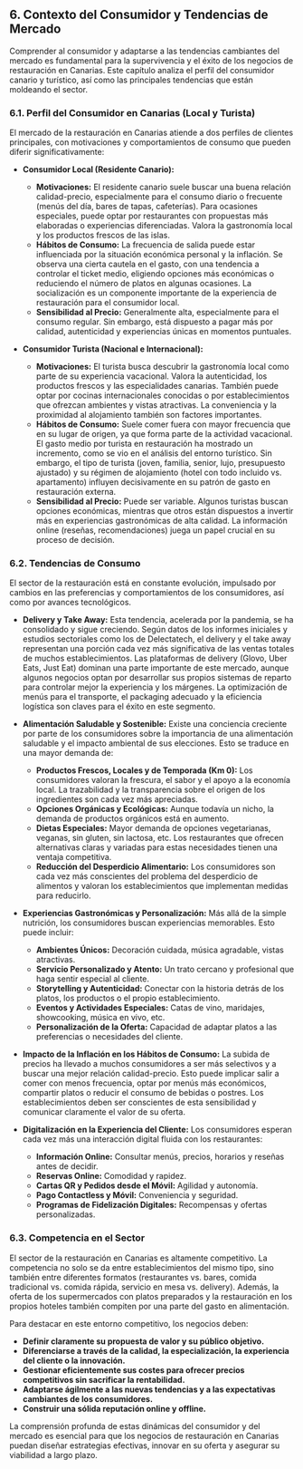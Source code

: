 ## 6. Contexto del Consumidor y Tendencias de Mercado

Comprender al consumidor y adaptarse a las tendencias cambiantes del mercado es fundamental para la supervivencia y el éxito de los negocios de restauración en Canarias. Este capítulo analiza el perfil del consumidor canario y turístico, así como las principales tendencias que están moldeando el sector.

### 6.1. Perfil del Consumidor en Canarias (Local y Turista)

El mercado de la restauración en Canarias atiende a dos perfiles de clientes principales, con motivaciones y comportamientos de consumo que pueden diferir significativamente:

*   **Consumidor Local (Residente Canario):**
    *   **Motivaciones:** El residente canario suele buscar una buena relación calidad-precio, especialmente para el consumo diario o frecuente (menús del día, bares de tapas, cafeterías). Para ocasiones especiales, puede optar por restaurantes con propuestas más elaboradas o experiencias diferenciadas. Valora la gastronomía local y los productos frescos de las islas.
    *   **Hábitos de Consumo:** La frecuencia de salida puede estar influenciada por la situación económica personal y la inflación. Se observa una cierta cautela en el gasto, con una tendencia a controlar el ticket medio, eligiendo opciones más económicas o reduciendo el número de platos en algunas ocasiones. La socialización es un componente importante de la experiencia de restauración para el consumidor local.
    *   **Sensibilidad al Precio:** Generalmente alta, especialmente para el consumo regular. Sin embargo, está dispuesto a pagar más por calidad, autenticidad y experiencias únicas en momentos puntuales.

*   **Consumidor Turista (Nacional e Internacional):**
    *   **Motivaciones:** El turista busca descubrir la gastronomía local como parte de su experiencia vacacional. Valora la autenticidad, los productos frescos y las especialidades canarias. También puede optar por cocinas internacionales conocidas o por establecimientos que ofrezcan ambientes y vistas atractivas. La conveniencia y la proximidad al alojamiento también son factores importantes.
    *   **Hábitos de Consumo:** Suele comer fuera con mayor frecuencia que en su lugar de origen, ya que forma parte de la actividad vacacional. El gasto medio por turista en restauración ha mostrado un incremento, como se vio en el análisis del entorno turístico. Sin embargo, el tipo de turista (joven, familia, senior, lujo, presupuesto ajustado) y su régimen de alojamiento (hotel con todo incluido vs. apartamento) influyen decisivamente en su patrón de gasto en restauración externa.
    *   **Sensibilidad al Precio:** Puede ser variable. Algunos turistas buscan opciones económicas, mientras que otros están dispuestos a invertir más en experiencias gastronómicas de alta calidad. La información online (reseñas, recomendaciones) juega un papel crucial en su proceso de decisión.

### 6.2. Tendencias de Consumo

El sector de la restauración está en constante evolución, impulsado por cambios en las preferencias y comportamientos de los consumidores, así como por avances tecnológicos.

*   **Delivery y Take Away:** Esta tendencia, acelerada por la pandemia, se ha consolidado y sigue creciendo. Según datos de los informes iniciales y estudios sectoriales como los de Delectatech, el delivery y el take away representan una porción cada vez más significativa de las ventas totales de muchos establecimientos. Las plataformas de delivery (Glovo, Uber Eats, Just Eat) dominan una parte importante de este mercado, aunque algunos negocios optan por desarrollar sus propios sistemas de reparto para controlar mejor la experiencia y los márgenes. La optimización de menús para el transporte, el packaging adecuado y la eficiencia logística son claves para el éxito en este segmento.

*   **Alimentación Saludable y Sostenible:** Existe una conciencia creciente por parte de los consumidores sobre la importancia de una alimentación saludable y el impacto ambiental de sus elecciones. Esto se traduce en una mayor demanda de:
    *   **Productos Frescos, Locales y de Temporada (Km 0):** Los consumidores valoran la frescura, el sabor y el apoyo a la economía local. La trazabilidad y la transparencia sobre el origen de los ingredientes son cada vez más apreciadas.
    *   **Opciones Orgánicas y Ecológicas:** Aunque todavía un nicho, la demanda de productos orgánicos está en aumento.
    *   **Dietas Especiales:** Mayor demanda de opciones vegetarianas, veganas, sin gluten, sin lactosa, etc. Los restaurantes que ofrecen alternativas claras y variadas para estas necesidades tienen una ventaja competitiva.
    *   **Reducción del Desperdicio Alimentario:** Los consumidores son cada vez más conscientes del problema del desperdicio de alimentos y valoran los establecimientos que implementan medidas para reducirlo.

*   **Experiencias Gastronómicas y Personalización:** Más allá de la simple nutrición, los consumidores buscan experiencias memorables. Esto puede incluir:
    *   **Ambientes Únicos:** Decoración cuidada, música agradable, vistas atractivas.
    *   **Servicio Personalizado y Atento:** Un trato cercano y profesional que haga sentir especial al cliente.
    *   **Storytelling y Autenticidad:** Conectar con la historia detrás de los platos, los productos o el propio establecimiento.
    *   **Eventos y Actividades Especiales:** Catas de vino, maridajes, showcooking, música en vivo, etc.
    *   **Personalización de la Oferta:** Capacidad de adaptar platos a las preferencias o necesidades del cliente.

*   **Impacto de la Inflación en los Hábitos de Consumo:** La subida de precios ha llevado a muchos consumidores a ser más selectivos y a buscar una mejor relación calidad-precio. Esto puede implicar salir a comer con menos frecuencia, optar por menús más económicos, compartir platos o reducir el consumo de bebidas o postres. Los establecimientos deben ser conscientes de esta sensibilidad y comunicar claramente el valor de su oferta.

*   **Digitalización en la Experiencia del Cliente:** Los consumidores esperan cada vez más una interacción digital fluida con los restaurantes:
    *   **Información Online:** Consultar menús, precios, horarios y reseñas antes de decidir.
    *   **Reservas Online:** Comodidad y rapidez.
    *   **Cartas QR y Pedidos desde el Móvil:** Agilidad y autonomía.
    *   **Pago Contactless y Móvil:** Conveniencia y seguridad.
    *   **Programas de Fidelización Digitales:** Recompensas y ofertas personalizadas.

### 6.3. Competencia en el Sector

El sector de la restauración en Canarias es altamente competitivo. La competencia no solo se da entre establecimientos del mismo tipo, sino también entre diferentes formatos (restaurantes vs. bares, comida tradicional vs. comida rápida, servicio en mesa vs. delivery). Además, la oferta de los supermercados con platos preparados y la restauración en los propios hoteles también compiten por una parte del gasto en alimentación.

Para destacar en este entorno competitivo, los negocios deben:

*   **Definir claramente su propuesta de valor y su público objetivo.**
*   **Diferenciarse a través de la calidad, la especialización, la experiencia del cliente o la innovación.**
*   **Gestionar eficientemente sus costes para ofrecer precios competitivos sin sacrificar la rentabilidad.**
*   **Adaptarse ágilmente a las nuevas tendencias y a las expectativas cambiantes de los consumidores.**
*   **Construir una sólida reputación online y offline.**

La comprensión profunda de estas dinámicas del consumidor y del mercado es esencial para que los negocios de restauración en Canarias puedan diseñar estrategias efectivas, innovar en su oferta y asegurar su viabilidad a largo plazo.
